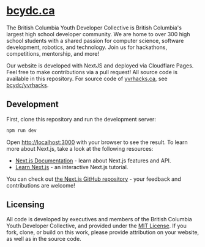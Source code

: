 # [bcydc.ca](https://bcydc.ca/)
The British Columbia Youth Developer Collective is British Columbia's largest high school developer community. We are home to over 300 high school students with a shared passion for computer science, software development, robotics, and technology. Join us for hackathons, competitions, mentorship, and more!

Our website is developed with NextJS and deployed via Cloudflare Pages. Feel free to make contributions via a pull request! All source code is available in this repository. For source code of [yvrhacks.ca](https://yvrhacks.ca), see [bcydc/yvrhacks](https://github.com/bcydc/yvrhacks).

## Development

First, clone this repository and run the development server:

```bash
npm run dev
```

Open [http://localhost:3000](http://localhost:3000) with your browser to see the result.
To learn more about Next.js, take a look at the following resources:

- [Next.js Documentation](https://nextjs.org/docs) - learn about Next.js features and API.
- [Learn Next.js](https://nextjs.org/learn) - an interactive Next.js tutorial.

You can check out [the Next.js GitHub repository](https://github.com/vercel/next.js/) - your feedback and contributions are welcome!

## Licensing
All code is developed by executives and members of the British Columbia Youth Developer Collective, and provided under the [MIT License](https://github.com/bcydc/website/blob/main/LICENSE). If you fork, clone, or build on this work, please provide attribution on your website, as well as in the source code.

